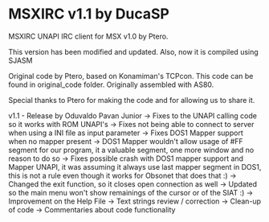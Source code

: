 # MSXIRC v1.1 by DucaSP
MSXIRC UNAPI IRC client for MSX v1.0 by Ptero. 

This version has been modified and updated. Also, now it is compiled using SJASM

Original code by Ptero, based on Konamiman's TCPcon. This code can be found in
original_code folder. Originally assembled with AS80.

Special thanks to Ptero for making the code and for allowing us to share it.

v1.1 - Release by Oduvaldo Pavan Junior
       -> Fixes to the UNAPI calling code so it works with ROM UNAPI's
       -> Fixes not being able to connect to server when using a INI file as
          input parameter
       -> Fixes DOS1 Mapper support when no mapper present
       -> DOS1 Mapper wouldn't allow usage of #FF segment for our program, it
          a valuable segment, one more window and no reason to do so
       -> Fixes possible crash with DOS1 mapper support and Mapper UNAPI, it
          was assuming it always use last mapper segment in DOS1, this is not
          a rule even though it works for Obsonet that does that :)
       -> Changed the exit function, so it closes open connection as well
       -> Updated so the main menu won't show remainings of the cursor or of
          the SIAT :)
       -> Improvement on the Help File
       -> Text strings review / correction
       -> Clean-up of code
       -> Commentaries about code functionality

